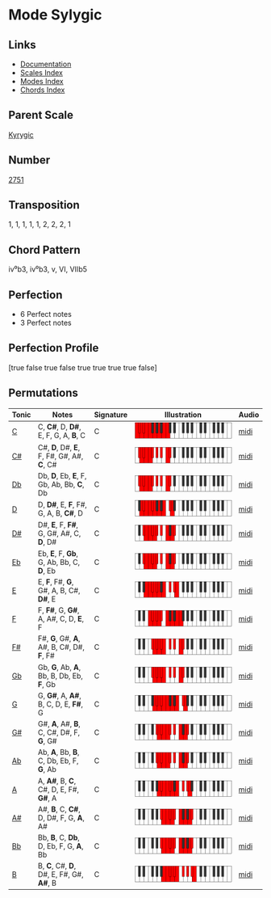 # Mode Sylygic

## Links

- [Documentation](README.md)
- [Scales Index](Scales.md)
- [Modes Index](Modes.md)
- [Chords Index](Chords.md)

## Parent Scale

[Kyrygic](ScaleKyrygic.md)

## Number

[2751](https://ianring.com/musictheory/scales/2751)

## Transposition

1, 1, 1, 1, 1, 2, 2, 2, 1

## Chord Pattern

iv⁰b3, iv⁰b3, v, VI, VIIb5

## Perfection

- 6 Perfect notes
- 3 Perfect notes

## Perfection Profile

[true false true false true true true true false]

## Permutations

| Tonic | Notes | Signature | Illustration | Audio |
|-------|-------|-----------|--------------|-------|
| [C](ModeCNaturalSylygic.md) | C, **C#**, D, **D#**, E, F, G, A, **B**, C | C | ![CNaturalSylygic](ModeCNaturalSylygic.png) | [midi](https://github.com/edipermadi/music/blob/main/docs/ModeCNaturalSylygic.mid?raw=true) |
| [C#](ModeCSharpSylygic.md) | C#, **D**, D#, **E**, F, F#, G#, A#, **C**, C# | C | ![CSharpSylygic](ModeCSharpSylygic.png) | [midi](https://github.com/edipermadi/music/blob/main/docs/ModeCSharpSylygic.mid?raw=true) |
| [Db](ModeDFlatSylygic.md) | Db, **D**, Eb, **E**, F, Gb, Ab, Bb, **C**, Db | C | ![DFlatSylygic](ModeDFlatSylygic.png) | [midi](https://github.com/edipermadi/music/blob/main/docs/ModeDFlatSylygic.mid?raw=true) |
| [D](ModeDNaturalSylygic.md) | D, **D#**, E, **F**, F#, G, A, B, **C#**, D | C | ![DNaturalSylygic](ModeDNaturalSylygic.png) | [midi](https://github.com/edipermadi/music/blob/main/docs/ModeDNaturalSylygic.mid?raw=true) |
| [D#](ModeDSharpSylygic.md) | D#, **E**, F, **F#**, G, G#, A#, C, **D**, D# | C | ![DSharpSylygic](ModeDSharpSylygic.png) | [midi](https://github.com/edipermadi/music/blob/main/docs/ModeDSharpSylygic.mid?raw=true) |
| [Eb](ModeEFlatSylygic.md) | Eb, **E**, F, **Gb**, G, Ab, Bb, C, **D**, Eb | C | ![EFlatSylygic](ModeEFlatSylygic.png) | [midi](https://github.com/edipermadi/music/blob/main/docs/ModeEFlatSylygic.mid?raw=true) |
| [E](ModeENaturalSylygic.md) | E, **F**, F#, **G**, G#, A, B, C#, **D#**, E | C | ![ENaturalSylygic](ModeENaturalSylygic.png) | [midi](https://github.com/edipermadi/music/blob/main/docs/ModeENaturalSylygic.mid?raw=true) |
| [F](ModeFNaturalSylygic.md) | F, **F#**, G, **G#**, A, A#, C, D, **E**, F | C | ![FNaturalSylygic](ModeFNaturalSylygic.png) | [midi](https://github.com/edipermadi/music/blob/main/docs/ModeFNaturalSylygic.mid?raw=true) |
| [F#](ModeFSharpSylygic.md) | F#, **G**, G#, **A**, A#, B, C#, D#, **F**, F# | C | ![FSharpSylygic](ModeFSharpSylygic.png) | [midi](https://github.com/edipermadi/music/blob/main/docs/ModeFSharpSylygic.mid?raw=true) |
| [Gb](ModeGFlatSylygic.md) | Gb, **G**, Ab, **A**, Bb, B, Db, Eb, **F**, Gb | C | ![GFlatSylygic](ModeGFlatSylygic.png) | [midi](https://github.com/edipermadi/music/blob/main/docs/ModeGFlatSylygic.mid?raw=true) |
| [G](ModeGNaturalSylygic.md) | G, **G#**, A, **A#**, B, C, D, E, **F#**, G | C | ![GNaturalSylygic](ModeGNaturalSylygic.png) | [midi](https://github.com/edipermadi/music/blob/main/docs/ModeGNaturalSylygic.mid?raw=true) |
| [G#](ModeGSharpSylygic.md) | G#, **A**, A#, **B**, C, C#, D#, F, **G**, G# | C | ![GSharpSylygic](ModeGSharpSylygic.png) | [midi](https://github.com/edipermadi/music/blob/main/docs/ModeGSharpSylygic.mid?raw=true) |
| [Ab](ModeAFlatSylygic.md) | Ab, **A**, Bb, **B**, C, Db, Eb, F, **G**, Ab | C | ![AFlatSylygic](ModeAFlatSylygic.png) | [midi](https://github.com/edipermadi/music/blob/main/docs/ModeAFlatSylygic.mid?raw=true) |
| [A](ModeANaturalSylygic.md) | A, **A#**, B, **C**, C#, D, E, F#, **G#**, A | C | ![ANaturalSylygic](ModeANaturalSylygic.png) | [midi](https://github.com/edipermadi/music/blob/main/docs/ModeANaturalSylygic.mid?raw=true) |
| [A#](ModeASharpSylygic.md) | A#, **B**, C, **C#**, D, D#, F, G, **A**, A# | C | ![ASharpSylygic](ModeASharpSylygic.png) | [midi](https://github.com/edipermadi/music/blob/main/docs/ModeASharpSylygic.mid?raw=true) |
| [Bb](ModeBFlatSylygic.md) | Bb, **B**, C, **Db**, D, Eb, F, G, **A**, Bb | C | ![BFlatSylygic](ModeBFlatSylygic.png) | [midi](https://github.com/edipermadi/music/blob/main/docs/ModeBFlatSylygic.mid?raw=true) |
| [B](ModeBNaturalSylygic.md) | B, **C**, C#, **D**, D#, E, F#, G#, **A#**, B | C | ![BNaturalSylygic](ModeBNaturalSylygic.png) | [midi](https://github.com/edipermadi/music/blob/main/docs/ModeBNaturalSylygic.mid?raw=true) |
